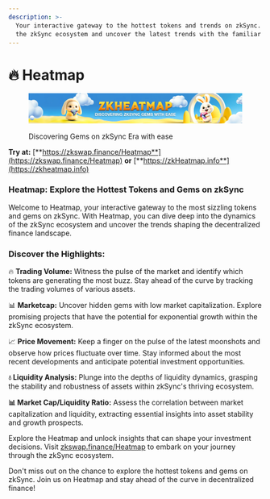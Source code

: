 ```yaml
---
description: >-
  Your interactive gateway to the hottest tokens and trends on zkSync. Explore
  the zkSync ecosystem and uncover the latest trends with the familiar Heatmap.
---
```


# 🔥 Heatmap

<figure><img src="../.gitbook/assets/home_banner_zk_heatmap (1).webp" alt=""><figcaption><p>Discovering Gems on zkSync Era with ease</p></figcaption></figure>

**Try at:** [**https://zkswap.finance/Heatmap**](https://zkswap.finance/Heatmap) **or** [**https://zkHeatmap.info**](https://zkheatmap.info)

### Heatmap: Explore the Hottest Tokens and Gems on zkSync

Welcome to Heatmap, your interactive gateway to the most sizzling tokens and gems on zkSync. With Heatmap, you can dive deep into the dynamics of the zkSync ecosystem and uncover the trends shaping the decentralized finance landscape.

### Discover the Highlights:

🔥 **Trading Volume:** Witness the pulse of the market and identify which tokens are generating the most buzz. Stay ahead of the curve by tracking the trading volumes of various assets.

📊 **Marketcap:** Uncover hidden gems with low market capitalization. Explore promising projects that have the potential for exponential growth within the zkSync ecosystem.

📈 **Price Movement:** Keep a finger on the pulse of the latest moonshots and observe how prices fluctuate over time. Stay informed about the most recent developments and anticipate potential investment opportunities.

**💧 Liquidity Analysis:** Plunge into the depths of liquidity dynamics, grasping the stability and robustness of assets within zkSync's thriving ecosystem.&#x20;

**📊 Market Cap/Liquidity Ratio:** Assess the correlation between market capitalization and liquidity, extracting essential insights into asset stability and growth prospects.

Explore the Heatmap and unlock insights that can shape your investment decisions. Visit [zkswap.finance/Heatmap](https://zkswap.finance/Heatmap) to embark on your journey through the zkSync ecosystem.

Don't miss out on the chance to explore the hottest tokens and gems on zkSync. Join us on Heatmap and stay ahead of the curve in decentralized finance!

